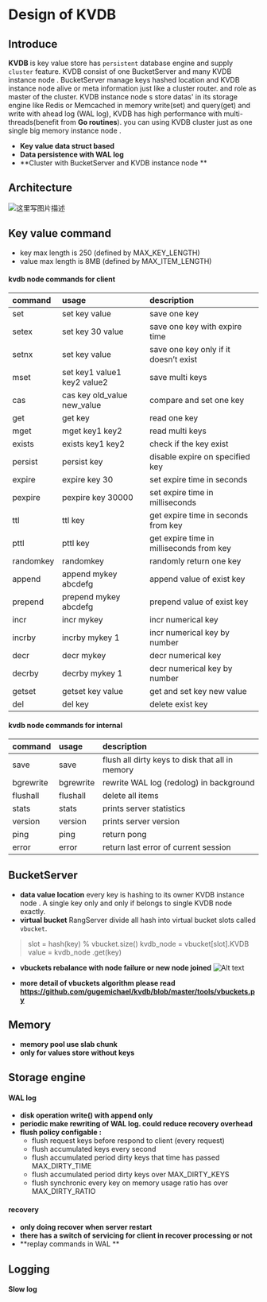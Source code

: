 # Design of KVDB

##  Introduce

**KVDB** is key value store has `persistent` database engine and supply `cluster` feature. KVDB consist of one BucketServer and many KVDB instance node . BucketServer manage keys hashed location and KVDB instance node  alive or meta information just like a cluster router. and role  as master of the cluster. KVDB instance node s store datas' in its storage engine like Redis or Memcached in memory write(set) and query(get) and write with ahead log (WAL log), KVDB has high performance with multi-threads(benefit from **Go routines**). you can using KVDB cluster just as one single big memory instance node . 

- **Key value data struct based** 
- **Data persistence with WAL log** 
- **Cluster with BucketServer and KVDB instance node  ** 

## Architecture

![这里写图片描述](https://img-blog.csdn.net/20160422121013289)


##  Key value command

- key max length is 250 (defined by MAX_KEY_LENGTH) 
- value max length is 8MB (defined by MAX_ITEM_LENGTH) 

#### kvdb node commands for client
| command   | usage    | description |
| :-------- | :--------| :-- |
| set  | set key value |  save one key   |
| setex | set key 30 value | save one key with expire time |
| setnx | set key value | save one key only if it doesn’t exist |
| mset | set key1 value1 key2 value2 |  save multi keys  |
| cas  | cas key old_value new_value |  compare and set one key   |
| get  | get key | read one key |
| mget | mget key1 key2 | read multi keys |
| exists | exists key1 key2 | check if the key exist |
| persist | persist key | disable expire on specified key |
| expire | expire key 30 | set expire time in seconds |
| pexpire | pexpire key 30000 | set expire time in milliseconds |
| ttl | ttl key | get expire time in seconds from key |
| pttl | pttl key | get expire time in milliseconds from key |
| randomkey | randomkey | randomly return one key |
| append  | append mykey abcdefg | append value of exist key |
| prepend | prepend mykey abcdefg | prepend value of exist key |
| incr | incr mykey | incr numerical key |
| incrby | incrby mykey 1 | incr numerical key by number |
| decr | decr mykey | decr numerical key |
| decrby | decrby mykey 1 | decr numerical key by number |
| getset | getset key value | get and set key new value |
| del | del key | delete exist key |


#### kvdb node commands for internal
| command   | usage    | description |
| :-------- | :--------| :------- |
| save | save | flush all dirty keys to disk that all in memory |
| bgrewrite | bgrewrite | rewrite WAL log (redolog) in background |
| flushall | flushall | delete all items |
| stats | stats | prints server statistics |
| version | version | prints server version |
| ping | ping | return pong |
| error | error | return last error of current session |

## BucketServer

- **data value location**
every key is hashing to its owner KVDB instance node . A single key only and only if belongs to single KVDB node exactly.
- **virtual bucket**
RangServer divide all hash into virtual bucket slots called `vbucket`.

> slot = hash(key) % vbucket.size()
> kvdb_node  = vbucket[slot].KVDB 
> value = kvdb_node .get(key)

- **vbuckets rebalance with node failure or new node joined**
![Alt text](http://img.blog.csdn.net/20160422163252118)

- **more detail of vbuckets algorithm please read https://github.com/gugemichael/kvdb/blob/master/tools/vbuckets.py**


## Memory

- **memory pool use slab chunk**
- **only for values store without keys**


## Storage engine


#### WAL log

- **disk operation write() with append only**
- **periodic make rewriting of WAL log. could reduce recovery overhead**
- **flush policy configable :**
	- flush request keys before respond to client (every request)
	- flush accumulated keys every second
	- flush accumulated period dirty keys that time has passed MAX_DIRTY_TIME
	- flush accumulated period dirty keys over MAX_DIRTY_KEYS
	- flush synchronic every key on memory usage ratio has over MAX_DIRTY_RATIO

#### recovery

- **only doing recover when server restart**
- **there has a switch of servicing for client in recover processing or not**
- **replay commands in WAL ** 


## Logging

#### Slow log

